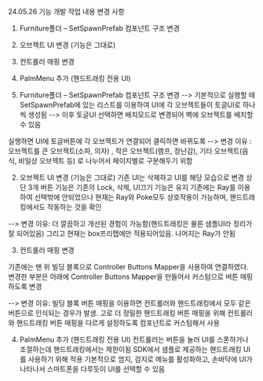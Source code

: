 24.05.26 기능 개발 작업 내용 변경 사항
1. Furniture폴더 – SetSpawnPrefab 컴포넌트 구조 변경
2. 오브젝트 UI 변경 (기능은 그대로)
3. 컨트롤러 매핑 변경
4. PalmMenu 추가 (핸드트래킹 전용 UI)


1. Furniture폴더 – SetSpawnPrefab 컴포넌트 구조 변경
--> 기본적으로 실행할 때 SetSpawnPrefab에 있는 리스트를 이용하여 UI에 각 오브젝트들이 토글UI로 하나씩 생성됨
--> 이후 토글UI 선택하면 배치모드로 변경되어 벽에 오브젝트를 배치할 수 있음




실행하면 UI에 토글버튼에 각 오브젝트가 연결되어 클릭하면 바뀌도록
--> 변경 이유 : 오브젝트를 큰 오브젝트(소파, 의자) , 작은 오브젝트(램프, 장난감), 기타 오브젝트(음식, 비일상 오브젝트 등) 로 나누어서 페이지별로 구분해두기 위함





2. 오브젝트 UI 변경 (기능은 그대로)
기존 UI는 삭제하고 UI를 해당 모습으로 변경
상단 3개 버튼 기능은 기존의 Lock, 삭제, UI끄기 기능은 유지
기존에는 Ray를 이용하여 선택밖에 안되었으나 현재는 Ray와 Poke모두 상호작용이 가능하며, 핸드트래킹에서도 작동하는 것을 확인
 
--> 변경 이유: 더 깔끔하고 개선된 경험이 가능함(핸드트래킹은 물론 샘플UI라 정리가 잘 되어있음) 그리고 현재는 box프리팹에만 적용되어있음. 나머지는 Ray가 안됨








3. 컨트롤러 매핑 변경
 
기존에는 맨 위 빌딩 블록으로 Controller Buttons Mapper을 사용하여 연결하였다.
변경한 부분은 아래에 Controller Buttons Mapper을 만들어서 커스텀으로 버튼 매핑하도록 변경
 
--> 변경 이유: 빌딩 블록 버튼 매핑을 이용하면 컨트롤러와 핸드트래킹에서 모두 같은 버튼으로 인식되는 경우가 발생. 고로 더 정밀한 핸드트래킹 버튼 매핑을 위해 컨트롤러와 핸드트래킹 버튼 매핑을 다르게 설정하도록 컴포넌트로 커스텀해서 사용













4. PalmMenu 추가 (핸드트래킹 전용 UI)
컨트롤러는 버튼을 눌러 UI를 스폰하거나 조절하는데 핸드트래킹에서는 제한이됨
SDK에서 샘플로 제공하는 핸드트래킹 UI를 사용하기 위해 적용
기본적으로 엄지, 검지로 메뉴를 활성화하고, 손바닥에 UI가 나타나서 스마트폰을 다루듯이 UI를 선택할 수 있음
 
